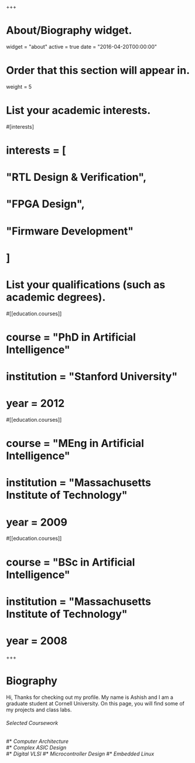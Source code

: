 +++
# About/Biography widget.
widget = "about"
active = true
date = "2016-04-20T00:00:00"

# Order that this section will appear in.
weight = 5

# List your academic interests.
#[interests]
#  interests = [
#    "RTL Design & Verification",
#    "FPGA Design",
#    "Firmware Development"
#  ]

# List your qualifications (such as academic degrees).
#[[education.courses]]
#  course = "PhD in Artificial Intelligence"
#  institution = "Stanford University"
#  year = 2012

#[[education.courses]]
#  course = "MEng in Artificial Intelligence"
#  institution = "Massachusetts Institute of Technology"
#  year = 2009

#[[education.courses]]
#  course = "BSc in Artificial Intelligence"
#  institution = "Massachusetts Institute of Technology"
#  year = 2008
 
+++

# Biography

Hi, Thanks for checking out my profile. My name is Ashish and I am a graduate student at Cornell University. On this page, you will find some of my projects and class labs.    
###### Selected Coursework                                           
#* _Computer Architecture_  
#* _Complex ASIC Design_    
#* _Digital VLSI_
#* _Microcontroller Design_
#* _Embedded Linux_
